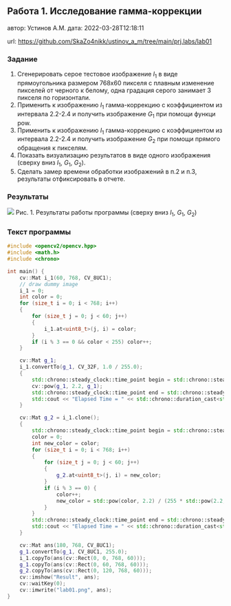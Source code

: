 ## Работа 1. Исследование гамма-коррекции
автор: Устинов А.М.
дата: 2022-03-28T12:18:11

url: https://github.com/SkaZo4nikk/ustinov_a_m/tree/main/prj.labs/lab01

### Задание
1. Сгенерировать серое тестовое изображение $I_1$ в виде прямоугольника размером 768х60 пикселя с плавным изменение пикселей от черного к белому, одна градация серого занимает 3 пикселя по горизонтали.
2. Применить  к изображению $I_1$ гамма-коррекцию с коэффициентом из интервала 2.2-2.4 и получить изображение $G_1$ при помощи функци pow.
3. Применить  к изображению $I_1$ гамма-коррекцию с коэффициентом из интервала 2.2-2.4 и получить изображение $G_2$ при помощи прямого обращения к пикселям.
4. Показать визуализацию результатов в виде одного изображения (сверху вниз $I_1$, $G_1$, $G_2$).
5. Сделать замер времени обработки изображений в п.2 и п.3, результаты отфиксировать в отчете.

### Результаты

![](lab01.png)
Рис. 1. Результаты работы программы (сверху вниз $I_1$, $G_1$, $G_2$)

### Текст программы

```cpp
#include <opencv2/opencv.hpp>
#include <math.h>
#include <chrono>

int main() {
	cv::Mat i_1(60, 768, CV_8UC1);
	// draw dummy image
	i_1 = 0;
	int color = 0;
	for (size_t i = 0; i < 768; i++)
	{
		for (size_t j = 0; j < 60; j++)
		{
			i_1.at<uint8_t>(j, i) = color;
		}
		if (i % 3 == 0 && color < 255) color++;
	}

	cv::Mat g_1;
	i_1.convertTo(g_1, CV_32F, 1.0 / 255.0);
	{
		std::chrono::steady_clock::time_point begin = std::chrono::steady_clock::now();
		cv::pow(g_1, 2.2, g_1);
		std::chrono::steady_clock::time_point end = std::chrono::steady_clock::now();
		std::cout << "Elapsed Time = " << std::chrono::duration_cast<std::chrono::microseconds>(end - begin).count() << "[ms]" << std::endl;
	}

	cv::Mat g_2 = i_1.clone();
	{
		std::chrono::steady_clock::time_point begin = std::chrono::steady_clock::now();
		color = 0;
		int new_color = color;
		for (size_t i = 0; i < 768; i++)
		{
			for (size_t j = 0; j < 60; j++)
			{
				g_2.at<uint8_t>(j, i) = new_color;
			}
			if (i % 3 == 0) {
				color++;
				new_color = std::pow(color, 2.2) / (255 * std::pow(2.2, 2));
			}
		}
		std::chrono::steady_clock::time_point end = std::chrono::steady_clock::now();
		std::cout << "Elapsed Time = " << std::chrono::duration_cast<std::chrono::microseconds>(end - begin).count() << "[ms]" << std::endl;
	}

	cv::Mat ans(180, 768, CV_8UC1);
	g_1.convertTo(g_1, CV_8UC1, 255.0);
	i_1.copyTo(ans(cv::Rect(0, 0, 768, 60)));
	g_1.copyTo(ans(cv::Rect(0, 60, 768, 60)));
	g_2.copyTo(ans(cv::Rect(0, 120, 768, 60)));
	cv::imshow("Result", ans);
	cv::waitKey(0);
	cv::imwrite("lab01.png", ans);
}
